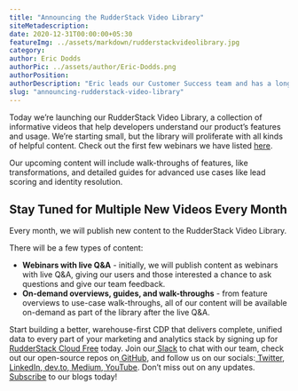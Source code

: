 ```yaml
---
title: "Announcing the RudderStack Video Library"
siteMetadescription:
date: 2020-12-31T00:00:00+05:30
featureImg: ../assets/markdown/rudderstackvideolibrary.jpg
category: 
author: Eric Dodds
authorPic: ../assets/author/Eric-Dodds.png
authorPosition: 
authorDescription: "Eric leads our Customer Success team and has a long history of helping companies architect customer data stacks and use their data to grow."
slug: "announcing-rudderstack-video-library"
---
```


Today we’re launching our RudderStack Video Library, a collection of informative videos that help developers understand our product’s features and usage. We’re starting small, but the library will proliferate with all kinds of helpful content. Check out the first few webinars we have listed [here](https://resources.rudderstack.com/video-library). 

Our upcoming content will include walk-throughs of features, like transformations, and detailed guides for advanced use cases like lead scoring and identity resolution. 


## Stay Tuned for Multiple New Videos Every Month

Every month, we will publish new content to the RudderStack Video Library. 

There will be a few types of content: 



*   **Webinars with live Q&A** - initially, we will publish content as webinars with live Q&A, giving our users and those interested a chance to ask questions and give our team feedback. 
*   **On-demand overviews, guides, and walk-throughs** - from feature overviews to use-case walk-throughs, all of our content will be available on-demand as part of the library after the live Q&A. 

Start building a better, warehouse-first CDP that delivers complete, unified data to every part of your marketing and analytics stack by signing up for[ RudderStack Cloud Free](https://app.rudderlabs.com/signup?type=freetrial) today. Join our[ Slack](https://resources.rudderstack.com/join-rudderstack-slack) to chat with our team, check out our open-source repos on[ GitHub](https://github.com/rudderlabs), and follow us on our socials:[ Twitter](https://twitter.com/RudderStack),[ LinkedIn](https://www.linkedin.com/company/rudderlabs/),[ dev.to](https://dev.to/rudderstack),[ Medium](https://rudderstack.medium.com/),[ YouTube](https://www.youtube.com/channel/UCgV-B77bV_-LOmKYHw8jvBw). Don’t miss out on any updates. [Subscribe](https://rudderstack.com/blog/) to our blogs today!
